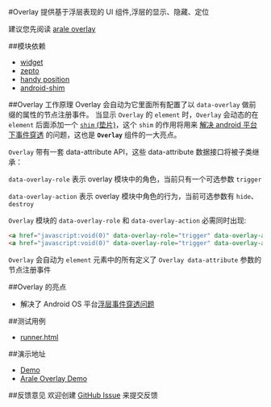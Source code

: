#Overlay
提供基于浮层表现的 UI 组件,浮层的显示、隐藏、定位

建议您先阅读 [arale overlay](http://github.com/alipay/arale/tree/master/lib/overlay)

##模块依赖
- [widget](http://github.com/alipay/arale/tree/master/lib/widget)
- [zepto](http://github.com/alipay/arale/tree/master/lib/zepto)
- [handy position](position)
- [android-shim](android-shim)

##Overlay 工作原理
Overlay 会自动为它里面所有配置了以 `data-overlay` 做前缀的属性的节点注册事件。
当显示 `Overlay` 的 `element` 时，`Overlay` 会动态的在 `element` 后面添加一个 [`shim` (垫片)](android-shim)，这个 `shim` 的作用将用来
[解决 android 平台下事件穿透](http://v.youku.com/v_show/id_XNDAxMTE1NTgw.html) 的问题，这也是 **`Overlay`** 组件的一大亮点。

`Overlay` 带有一套 data-attribute API，这些 data-attribute 数据接口将被子类继承：

`data-overlay-role` 表示 overlay 模块中的角色，当前只有一个可选参数 `trigger`

`data-overlay-action` 表示 overlay 模块中角色的行为，当前可选参数有 `hide`、`destroy`

`Overlay` 模块的 `data-overlay-role` 和 `data-overlay-action` 必需同时出现:
```html
<a href="javascript:void(0)" data-overlay-role="trigger" data-overlay-action="hide">关闭</a>
<a href="javascript:void(0)" data-overlay-role="trigger" data-overlay-action="destroy">销毁</a>
```
`Overlay` 会自动为 `element` 元素中的所有定义了 `Overlay data-attribute` 参数的节点注册事件

##Overlay 的亮点
- 解决了 Android OS 平台[浮层事件穿透问题](http://qiqicartoon.com/?p=1197)

##测试用例
- [runner.html](../lib/overlay/tests/runner.html)

##演示地址
- [Demo](../lib/overlay/examples/overlay.html)
- [Arale Overlay Demo](http://github.com/alipay/arale/tree/master/lib/overlay/examples/overlay.html)

##反馈意见
欢迎创建 [GitHub Issue](http://github.com/alipay/handy/issues/new) 来提交反馈